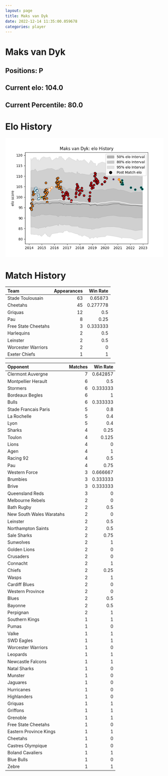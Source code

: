 ```yaml
---  
layout: page  
title: Maks van Dyk  
date: 2022-12-14 11:35:00.059678  
categories: player  
---
```

# Maks van Dyk

## Positions: P

## Current elo: 104.0

## Current Percentile: 80.0

# Elo History


![elo history](history_MaksvanDyk.png)
# Match History


| Team                |   Appearances |   Win Rate |
|:--------------------|--------------:|-----------:|
| Stade Toulousain    |            63 |   0.65873  |
| Cheetahs            |            45 |   0.277778 |
| Griquas             |            12 |   0.5      |
| Pau                 |             8 |   0.25     |
| Free State Cheetahs |             3 |   0.333333 |
| Harlequins          |             2 |   0.5      |
| Leinster            |             2 |   0.5      |
| Worcester Warriors  |             2 |   0        |
| Exeter Chiefs       |             1 |   1        |

| Opponent                 |   Matches |   Win Rate |
|:-------------------------|----------:|-----------:|
| Clermont Auvergne        |         7 |   0.642857 |
| Montpellier Herault      |         6 |   0.5      |
| Stormers                 |         6 |   0.333333 |
| Bordeaux Begles          |         6 |   1        |
| Bulls                    |         6 |   0.333333 |
| Stade Francais Paris     |         5 |   0.8      |
| La Rochelle              |         5 |   0.4      |
| Lyon                     |         5 |   0.4      |
| Sharks                   |         4 |   0.25     |
| Toulon                   |         4 |   0.125    |
| Lions                    |         4 |   0        |
| Agen                     |         4 |   1        |
| Racing 92                |         4 |   0.5      |
| Pau                      |         4 |   0.75     |
| Western Force            |         3 |   0.666667 |
| Brumbies                 |         3 |   0.333333 |
| Brive                    |         3 |   0.333333 |
| Queensland Reds          |         3 |   0        |
| Melbourne Rebels         |         2 |   0        |
| Bath Rugby               |         2 |   0.5      |
| New South Wales Waratahs |         2 |   0        |
| Leinster                 |         2 |   0.5      |
| Northampton Saints       |         2 |   0.5      |
| Sale Sharks              |         2 |   0.75     |
| Sunwolves                |         2 |   1        |
| Golden Lions             |         2 |   0        |
| Crusaders                |         2 |   0        |
| Connacht                 |         2 |   1        |
| Chiefs                   |         2 |   0.25     |
| Wasps                    |         2 |   1        |
| Cardiff Blues            |         2 |   0        |
| Western Province         |         2 |   0        |
| Blues                    |         2 |   0.5      |
| Bayonne                  |         2 |   0.5      |
| Perpignan                |         2 |   1        |
| Southern Kings           |         1 |   1        |
| Pumas                    |         1 |   0        |
| Valke                    |         1 |   1        |
| SWD Eagles               |         1 |   1        |
| Worcester Warriors       |         1 |   0        |
| Leopards                 |         1 |   1        |
| Newcastle Falcons        |         1 |   1        |
| Natal Sharks             |         1 |   0        |
| Munster                  |         1 |   0        |
| Jaguares                 |         1 |   0        |
| Hurricanes               |         1 |   0        |
| Highlanders              |         1 |   0        |
| Griquas                  |         1 |   1        |
| Griffons                 |         1 |   1        |
| Grenoble                 |         1 |   1        |
| Free State Cheetahs      |         1 |   0        |
| Eastern Province Kings   |         1 |   1        |
| Cheetahs                 |         1 |   0        |
| Castres Olympique        |         1 |   0        |
| Boland Cavaliers         |         1 |   1        |
| Blue Bulls               |         1 |   0        |
| Zebre                    |         1 |   1        |